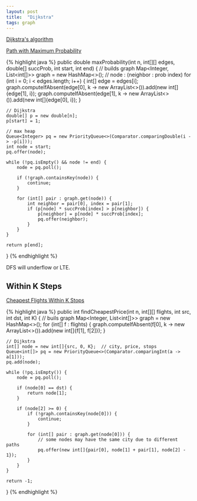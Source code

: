 ```yaml
---
layout: post
title:  "Dijkstra"
tags: graph
---
```

[Dijkstra's algorithm](https://en.wikipedia.org/wiki/Dijkstra%27s_algorithm)

[Path with Maximum Probability][path-with-maximum-probability]

{% highlight java %}
public double maxProbability(int n, int[][] edges, double[] succProb, int start, int end) {
    // builds graph
    Map<Integer, List<int[]>> graph = new HashMap<>();  // node : (neighbor : prob index)
    for (int i = 0; i < edges.length; i++) {
        int[] edge = edges[i];
        graph.computeIfAbsent(edge[0], k -> new ArrayList<>()).add(new int[]{edge[1], i});
        graph.computeIfAbsent(edge[1], k -> new ArrayList<>()).add(new int[]{edge[0], i});
    }

    // Dijkstra
    double[] p = new double[n];
    p[start] = 1;

    // max heap
    Queue<Integer> pq = new PriorityQueue<>(Comparator.comparingDouble(i -> -p[i]));
    int node = start;
    pq.offer(node);

    while (!pq.isEmpty() && node != end) {
        node = pq.poll();

        if (!graph.containsKey(node)) {
            continue;
        }

        for (int[] pair : graph.get(node)) {
            int neighbor = pair[0], index = pair[1];
            if (p[node] * succProb[index] > p[neighbor]) {
                p[neighbor] = p[node] * succProb[index];
                pq.offer(neighbor);
            }
        }
    }

    return p[end];
}
{% endhighlight %}

DFS will underflow or LTE.

## Within K Steps

[Cheapest Flights Within K Stops][cheapest-flights-within-k-stops]

{% highlight java %}
public int findCheapestPrice(int n, int[][] flights, int src, int dst, int K) {
    // buils graph
    Map<Integer, List<int[]>> graph = new HashMap<>();
    for (int[] f : flights) {
        graph.computeIfAbsent(f[0], k -> new ArrayList<>()).add(new int[]{f[1], f[2]});
    }

    // Dijkstra
    int[] node = new int[]{src, 0, K};  // city, price, stops
    Queue<int[]> pq = new PriorityQueue<>(Comparator.comparingInt(a -> a[1]));
    pq.add(node);

    while (!pq.isEmpty()) {
        node = pq.poll();

        if (node[0] == dst) {
            return node[1];
        }

        if (node[2] >= 0) {
            if (!graph.containsKey(node[0])) {
                continue;
            }

            for (int[] pair : graph.get(node[0])) {
                // some nodes may have the same city due to different paths
                pq.offer(new int[]{pair[0], node[1] + pair[1], node[2] - 1});
            }
        }
    }

    return -1;
}
{% endhighlight %}

[cheapest-flights-within-k-stops]: https://leetcode.com/problems/cheapest-flights-within-k-stops/
[path-with-maximum-probability]: https://leetcode.com/problems/path-with-maximum-probability/
